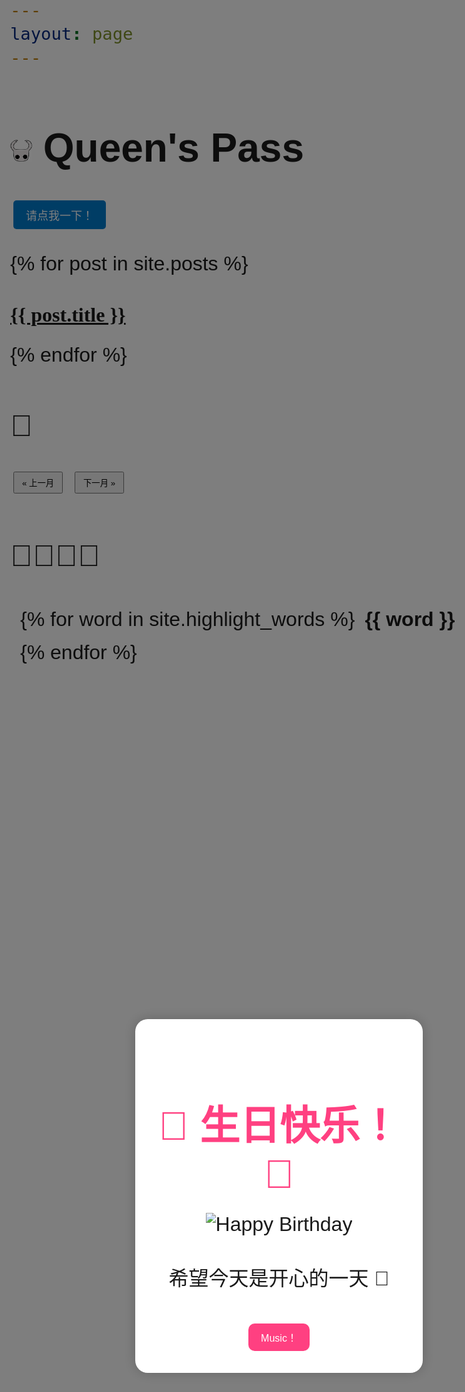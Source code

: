 ```yaml
---
layout: page 
---
```

<!-- 用HTML写标题，插入小logo -->
<h1>
  <img src="images/hollow-knight.png" alt="Logo" width="35" height="35" />
  Queen's Pass
</h1>

<button onclick="location.href='/jobmarket/story1/'" style="
  padding: 10px 20px;
  font-size: 18px;
  background: #007acc;
  color: white;
  border: none;
  border-radius: 5px;
  cursor: pointer;
">
  请点我一下！
</button>

{% for post in site.posts %}
  <h2 class="post-title">
    <a href="{{ post.url | relative_url }}">{{ post.title }}</a>
  </h2>
{% endfor %}

<style>
body {
  font-family: "Centaur", cursive, sans-serif;
  font-size: 32px;
}
</style>
<style>
  .post-title {
    font-family: 'FangSong', cursive;
    color: #333;
    font-size: 32px;
  }
</style>
<h2>📅</h2>

<div>
  <button onclick="changeMonth(-1)">« 上一月</button>
  <button onclick="changeMonth(1)">下一月 »</button>
</div>

<div id="calendar"></div>

<script>
  const events = [
    {% for item in site.data.events %}
      {
        date: "{{ item.date }}",
        title: "{{ item.title }}",
        link: "{{ item.link }}"
      },
    {% endfor %}
  ];

  const calendar = document.getElementById("calendar");
  let current = new Date();

  function renderCalendar(y, m) {
    calendar.innerHTML = "";
    const date = new Date(y, m, 1);
    const days = ["Sun","Mon","Tue","Wed","Thu","Fri","Sat"];
    let html = `<h3>${y} 年 ${m+1} 月</h3>`;
    html += "<table><tr>";
    days.forEach(d => html += "<th>" + d + "</th>");
    html += "</tr><tr>";
    for(let i=0; i<date.getDay(); i++) html += "<td></td>";
    while(date.getMonth() === m) {
      const day = date.getDate();
      const dateString = `${y}-${String(m+1).padStart(2,'0')}-${String(day).padStart(2,'0')}`;
      const found = events.find(e => e.date === dateString);
      if(found){
        html += `<td style="background: #ffd; cursor:pointer;" onclick="showEvent('${found.title}', '${found.link}')">${day}</td>`;
      } else {
        html += `<td>${day}</td>`;
      }
      if(date.getDay() === 6) html += "</tr><tr>";
      date.setDate(day + 1);
    }
    html += "</tr></table>";
    calendar.innerHTML = html;
  }

  function showEvent(title, link) {
    if(confirm(title + "\\n点击确定查看详情")) {
      window.location.href = link;
    }
  }

  function changeMonth(offset) {
    current.setMonth(current.getMonth() + offset);
    renderCalendar(current.getFullYear(), current.getMonth());
  }

  renderCalendar(current.getFullYear(), current.getMonth());
</script>

<style>
  #calendar table {
    border-collapse: collapse;
    margin: 20px 0;
  }
  #calendar th, #calendar td {
    border: 1px solid #ccc;
    padding: 8px;
    text-align: center;
    width: 40px;
    height: 40px;
  }
  button {
    margin: 5px;
    padding: 6px 12px;
    cursor: pointer;
  }
</style>

## 🦠🔬🧬🧫


<div class="word-cloud">
  {% for word in site.highlight_words %}
    <span class="cloud-word cloud-word-{{ forloop.index }}">{{ word }}</span>
  {% endfor %}
</div>

<style>
.word-cloud {
  display: flex;
  flex-wrap: wrap;
  gap: 1rem;
  padding: 1rem;
  max-width: 800px;
}

.cloud-word {
  display: inline-block;
  font-family: "Comic Sans MS", cursive, sans-serif;
  font-weight: bold;
  transition: transform 0.3s, color 0.3s;
}

.cloud-word:hover {
  transform: scale(1.2) rotate(5deg);
  color: #e63946;
}

/* 不同词语用 nth-child 来随机大小和颜色 */
.cloud-word-1 {
  font-size: 2rem;
  color: #007acc;
}
.cloud-word-2 {
  font-size: 1.5rem;
  color: #d6336c;
}
.cloud-word-3 {
  font-size: 2.2rem;
  color: #2a9d8f;
}
.cloud-word-4 {
  font-size: 1.8rem;
  color: #f4a261;
}
.cloud-word-5 {
  font-size: 2.4rem;
  color: #e76f51;
}
.cloud-word-6 {
  font-size: 1.6rem;
  color: #264653;
}
  .cloud-word-7 {
  font-size: 1.9rem;
  color: #256653;
}
  .cloud-word-8 {
  font-size: 1.6rem;
  color: #266465;
}
  .cloud-word-9 {
  font-size: 2.6rem;
  color: #267853;
}


<!DOCTYPE html>
<html lang="en">
<head>
  <meta charset="UTF-8">
  <title>生日快乐!</title>
  <style>
    body {
      font-family: 'Arial', sans-serif;
      margin: 0;
      background-color: #ffe6f0;
    }

    /* 背景遮罩 */
    #popup-overlay {
      position: fixed;
      top: 0; left: 0;
      width: 100%; height: 100%;
      background: rgba(0,0,0,0.5);
      display: flex;
      align-items: center;
      justify-content: center;
      z-index: 999;
    }

    /* 弹出框 */
    #birthday-popup {
      background: white;
      border-radius: 20px;
      padding: 30px;
      text-align: center;
      box-shadow: 0 0 20px rgba(0,0,0,0.2);
      max-width: 400px;
      animation: popupFadeIn 1s ease;
      position: relative;
    }

    @keyframes popupFadeIn {
      from { transform: scale(0.5); opacity: 0; }
      to { transform: scale(1); opacity: 1; }
    }

    #birthday-popup h1 {
      color: #ff4081;
      margin-bottom: 15px;
    }

    #birthday-popup img {
      width: 100px;
      height: auto;
      margin: 10px 0;
    }

    #birthday-popup button {
      margin-top: 20px;
      padding: 10px 20px;
      background: #ff4081;
      color: white;
      border: none;
      border-radius: 10px;
      font-size: 16px;
      cursor: pointer;
    }

    #birthday-popup button:hover {
      background: #e73370;
    }
  </style>
</head>
<body>

<!-- 弹窗 HTML -->
<div id="popup-overlay">
  <div id="birthday-popup">
    <h1>🎉 生日快乐！🎂</h1>
    <img src="https://media2.giphy.com/media/v1.Y2lkPTc5MGI3NjExemJ4YTBleWNnN3JmY3g3Yjk3YTExbHMzaGpvNXU0cDVuNzMwcXQwbSZlcD12MV9pbnRlcm5hbF9naWZfYnlfaWQmY3Q9Zw/JoOWFsAGWB0L2aSaA1/giphy.gif" alt="Happy Birthday">
    <p>希望今天是开心的一天 🍰</p>
    <button onclick="closePopup()">Music！</button>
  </div>
</div>


<!-- 本地音频 -->
<audio id="happy-audio" src="happy.mp3"></audio>

<script>
  function playMusic() {
    const audio = document.getElementById("happy-audio");
    audio.play().catch(err => {
      console.log("播放失败:", err);
      alert("浏览器阻止了自动播放，请手动播放音乐！");
    });
  }

  function closePopup() {
    document.getElementById("popup-overlay").style.display = "none";
  }
</script>

</body>
</html>

